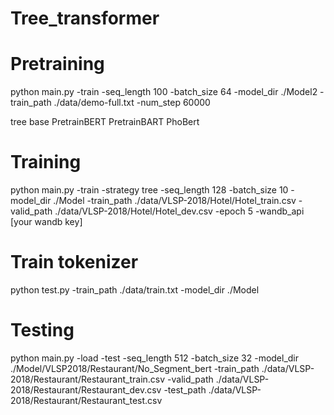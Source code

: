 # Tree_transformer

# Pretraining

python main.py -train -seq_length 100 -batch_size 64 -model_dir ./Model2 -train_path ./data/demo-full.txt -num_step 60000


tree base PretrainBERT PretrainBART PhoBert
# Training 
python main.py -train -strategy tree -seq_length 128 -batch_size 10 -model_dir ./Model -train_path ./data/VLSP-2018/Hotel/Hotel_train.csv -valid_path ./data/VLSP-2018/Hotel/Hotel_dev.csv -epoch 5 -wandb_api [your wandb key]


# Train tokenizer
python test.py -train_path ./data/train.txt -model_dir ./Model

# Testing

python main.py -load -test -seq_length 512 -batch_size 32 -model_dir ./Model/VLSP2018/Restaurant/No_Segment_bert -train_path ./data/VLSP-2018/Restaurant/Restaurant_train.csv -valid_path ./data/VLSP-2018/Restaurant/Restaurant_dev.csv -test_path ./data/VLSP-2018/Restaurant/Restaurant_test.csv